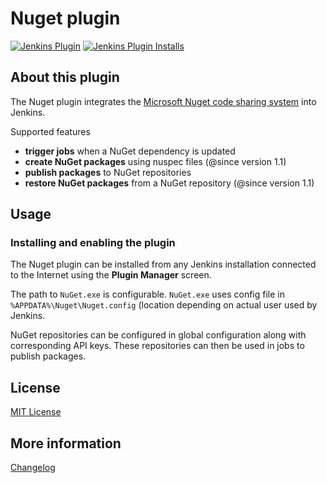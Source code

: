 # Nuget plugin

[![Jenkins Plugin](https://img.shields.io/jenkins/plugin/v/nuget.svg)](https://plugins.jenkins.io/nuget)
[![Jenkins Plugin Installs](https://img.shields.io/jenkins/plugin/i/nuget.svg?color=blue)](https://plugins.jenkins.io/nuget)

## About this plugin

The Nuget plugin integrates the [Microsoft Nuget code sharing system](https://docs.microsoft.com/en-us/nuget/what-is-nuget) into Jenkins.

Supported features

* **trigger jobs** when a NuGet dependency is updated
* **create NuGet packages** using nuspec files (@since version 1.1)
* **publish packages** to NuGet repositories
* **restore NuGet packages** from a NuGet repository (@since version 1.1)

## Usage

### Installing and enabling the plugin

The Nuget plugin can be installed from any Jenkins installation connected to the Internet using the **Plugin Manager** screen.

The path to `NuGet.exe` is configurable.
`NuGet.exe` uses config file in `%APPDATA%\Nuget\Nuget.config` (location depending on actual user used by Jenkins.

NuGet repositories can be configured in global configuration along with corresponding API keys. These repositories can then be used in jobs to publish packages.

## License

[MIT License](./LICENSE.md)

## More information

[Changelog](./CHANGELOG.md)

